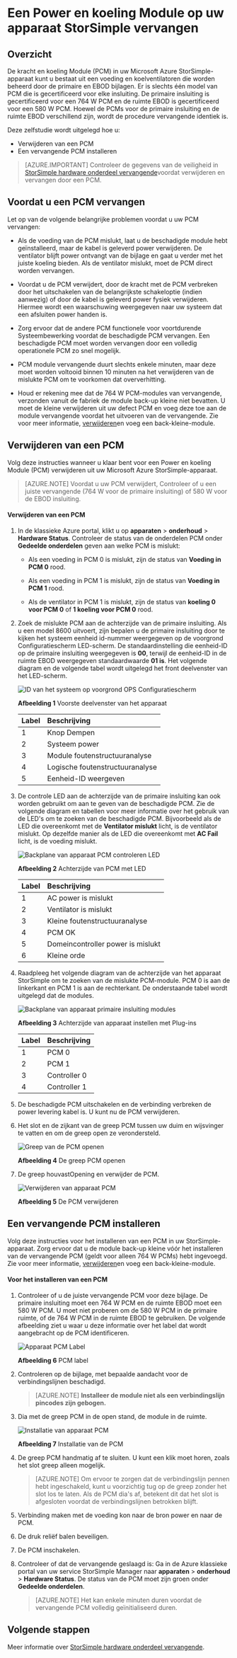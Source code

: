 <properties 
   pageTitle="Vervang een PCM op uw apparaat StorSimple | Microsoft Azure"
   description="Dit artikel wordt uitgelegd hoe verwijderen en vervangen van de kracht en koeling Module (PCM) op uw apparaat StorSimple"
   services="storsimple"
   documentationCenter=""
   authors="alkohli"
   manager="carmonm"
   editor="" />
<tags 
   ms.service="storsimple"
   ms.devlang="NA"
   ms.topic="article"
   ms.tgt_pltfrm="NA"
   ms.workload="TBD"
   ms.date="08/18/2016"
   ms.author="alkohli" />

# <a name="replace-a-power-and-cooling-module-on-your-storsimple-device"></a>Een Power en koeling Module op uw apparaat StorSimple vervangen

## <a name="overview"></a>Overzicht

De kracht en koeling Module (PCM) in uw Microsoft Azure StorSimple-apparaat kunt u bestaat uit een voeding en koelventilatoren die worden beheerd door de primaire en EBOD bijlagen. Er is slechts één model van PCM die is gecertificeerd voor elke insluiting. De primaire insluiting is gecertificeerd voor een 764 W PCM en de ruimte EBOD is gecertificeerd voor een 580 W PCM. Hoewel de PCMs voor de primaire insluiting en de ruimte EBOD verschillend zijn, wordt de procedure vervangende identiek is.

Deze zelfstudie wordt uitgelegd hoe u:

- Verwijderen van een PCM
- Een vervangende PCM installeren

>[AZURE.IMPORTANT] Controleer de gegevens van de veiligheid in [StorSimple hardware onderdeel vervangende](storsimple-hardware-component-replacement.md)voordat verwijderen en vervangen door een PCM.

## <a name="before-you-replace-a-pcm"></a>Voordat u een PCM vervangen

Let op van de volgende belangrijke problemen voordat u uw PCM vervangen:

- Als de voeding van de PCM mislukt, laat u de beschadigde module hebt geïnstalleerd, maar de kabel is geleverd power verwijderen. De ventilator blijft power ontvangt van de bijlage en gaat u verder met het juiste koeling bieden. Als de ventilator mislukt, moet de PCM direct worden vervangen.

- Voordat u de PCM verwijdert, door de kracht met de PCM verbreken door het uitschakelen van de belangrijkste schakeloptie (indien aanwezig) of door de kabel is geleverd power fysiek verwijderen. Hiermee wordt een waarschuwing weergegeven naar uw systeem dat een afsluiten power handen is.

- Zorg ervoor dat de andere PCM functionele voor voortdurende Systeembewerking voordat de beschadigde PCM vervangen. Een beschadigde PCM moet worden vervangen door een volledig operationele PCM zo snel mogelijk.

- PCM module vervangende duurt slechts enkele minuten, maar deze moet worden voltooid binnen 10 minuten na het verwijderen van de mislukte PCM om te voorkomen dat oververhitting.

- Houd er rekening mee dat de 764 W PCM-modules van vervangende, verzonden vanuit de fabriek de module back-up kleine niet bevatten. U moet de kleine verwijderen uit uw defect PCM en voeg deze toe aan de module vervangende voordat het uitvoeren van de vervangende. Zie voor meer informatie, [verwijderen](storsimple-battery-replacement.md)en voeg een back-kleine-module.


## <a name="remove-a-pcm"></a>Verwijderen van een PCM

Volg deze instructies wanneer u klaar bent voor een Power en koeling Module (PCM) verwijderen uit uw Microsoft Azure StorSimple-apparaat.

>[AZURE.NOTE] Voordat u uw PCM verwijdert, Controleer of u een juiste vervangende (764 W voor de primaire insluiting) of 580 W voor de EBOD insluiting.

#### <a name="to-remove-a-pcm"></a>Verwijderen van een PCM

1. In de klassieke Azure portal, klikt u op **apparaten** > **onderhoud** > **Hardware Status**. Controleer de status van de onderdelen PCM onder **Gedeelde onderdelen** geven aan welke PCM is mislukt:

     - Als een voeding in PCM 0 is mislukt, zijn de status van **Voeding in PCM 0** rood.

     - Als een voeding in PCM 1 is mislukt, zijn de status van **Voeding in PCM 1** rood.

     - Als de ventilator in PCM 1 is mislukt, zijn de status van **koeling 0 voor PCM 0** of **1 koeling voor PCM 0** rood.

2. Zoek de mislukte PCM aan de achterzijde van de primaire insluiting. Als u een model 8600 uitvoert, zijn bepalen u de primaire insluiting door te kijken het systeem eenheid id-nummer weergegeven op de voorgrond Configuratiescherm LED-scherm. De standaardinstelling die eenheid-ID op de primaire insluiting weergegeven is **00**, terwijl de eenheid-ID in de ruimte EBOD weergegeven standaardwaarde **01 is**. Het volgende diagram en de volgende tabel wordt uitgelegd het front deelvenster van het LED-scherm.

    ![ID van het systeem op voorgrond OPS Configuratiescherm](./media/storsimple-power-cooling-module-replacement/IC740991.png)

     **Afbeelding 1** Voorste deelvenster van het apparaat  

  	|Label|Beschrijving|
  	|:---|:-----------|
  	|1|Knop Dempen|
  	|2|Systeem power|
  	|3|Module foutenstructuuranalyse|
  	|4|Logische foutenstructuuranalyse|
  	|5|Eenheid-ID weergeven|

3. De controle LED aan de achterzijde van de primaire insluiting kan ook worden gebruikt om aan te geven van de beschadigde PCM. Zie de volgende diagram en tabellen voor meer informatie over het gebruik van de LED's om te zoeken van de beschadigde PCM. Bijvoorbeeld als de LED die overeenkomt met de **Ventilator mislukt** licht, is de ventilator mislukt. Op dezelfde manier als de LED die overeenkomt met **AC Fail** licht, is de voeding mislukt. 

    ![Backplane van apparaat PCM controleren LED](./media/storsimple-power-cooling-module-replacement/IC740992.png)

     **Afbeelding 2** Achterzijde van PCM met LED

  	|Label|Beschrijving|
  	|:---|:-----------|
  	|1|AC power is mislukt|
  	|2|Ventilator is mislukt|
  	|3|Kleine foutenstructuuranalyse|
  	|4|PCM OK|
  	|5|Domeincontroller power is mislukt|
  	|6|Kleine orde|

4. Raadpleeg het volgende diagram van de achterzijde van het apparaat StorSimple om te zoeken van de mislukte PCM-module. PCM 0 is aan de linkerkant en PCM 1 is aan de rechterkant. De onderstaande tabel wordt uitgelegd dat de modules.

     ![Backplane van apparaat primaire insluiting modules](./media/storsimple-power-cooling-module-replacement/IC740994.png)

     **Afbeelding 3** Achterzijde van apparaat instellen met Plug-ins 

  	|Label|Beschrijving|
  	|:---|:-----------|
  	|1|PCM 0|
  	|2|PCM 1|
  	|3|Controller 0|
  	|4|Controller 1|

5. De beschadigde PCM uitschakelen en de verbinding verbreken de power levering kabel is. U kunt nu de PCM verwijderen.

6. Het slot en de zijkant van de greep PCM tussen uw duim en wijsvinger te vatten en om de greep open ze verondersteld.

    ![Greep van de PCM openen](./media/storsimple-power-cooling-module-replacement/IC740995.png)

    **Afbeelding 4** De greep PCM openen

7. De greep houvastOpening en verwijder de PCM.

    ![Verwijderen van apparaat PCM](./media/storsimple-power-cooling-module-replacement/IC740996.png)

    **Afbeelding 5** De PCM verwijderen

## <a name="install-a-replacement-pcm"></a>Een vervangende PCM installeren

Volg deze instructies voor het installeren van een PCM in uw StorSimple-apparaat. Zorg ervoor dat u de module back-up kleine vóór het installeren van de vervangende PCM (geldt voor alleen 764 W PCMs) hebt ingevoegd. Zie voor meer informatie, [verwijderen](storsimple-battery-replacement.md)en voeg een back-kleine-module.

#### <a name="to-install-a-pcm"></a>Voor het installeren van een PCM

1. Controleer of u de juiste vervangende PCM voor deze bijlage. De primaire insluiting moet een 764 W PCM en de ruimte EBOD moet een 580 W PCM. U moet niet proberen om de 580 W PCM in de primaire ruimte, of de 764 W PCM in de ruimte EBOD te gebruiken. De volgende afbeelding ziet u waar u deze informatie over het label dat wordt aangebracht op de PCM identificeren.

    ![Apparaat PCM Label](./media/storsimple-power-cooling-module-replacement/IC740973.png)

    **Afbeelding 6** PCM label

2. Controleren op de bijlage, met bepaalde aandacht voor de verbindingslijnen beschadigd. 
                                        
    >[AZURE.NOTE] **Installeer de module niet als een verbindingslijn pincodes zijn gebogen.**

3. Dia met de greep PCM in de open stand, de module in de ruimte.

    ![Installatie van apparaat PCM](./media/storsimple-power-cooling-module-replacement/IC740975.png)

    **Afbeelding 7** Installatie van de PCM

4. De greep PCM handmatig af te sluiten. U kunt een klik moet horen, zoals het slot greep alleen mogelijk. 
                                        
    >[AZURE.NOTE] Om ervoor te zorgen dat de verbindingslijn pennen hebt ingeschakeld, kunt u voorzichtig tug op de greep zonder het slot los te laten. Als de PCM dia's af, betekent dit dat het slot is afgesloten voordat de verbindingslijnen betrokken blijft.

5. Verbinding maken met de voeding kon naar de bron power en naar de PCM.

6. De druk reliëf balen beveiligen. 

7. De PCM inschakelen.

8. Controleer of dat de vervangende geslaagd is: Ga in de Azure klassieke portal van uw service StorSimple Manager naar **apparaten** > **onderhoud** > **Hardware Status**. De status van de PCM moet zijn groen onder **Gedeelde onderdelen**. 
                                        
    >[AZURE.NOTE] Het kan enkele minuten duren voordat de vervangende PCM volledig geïnitialiseerd duren.

## <a name="next-steps"></a>Volgende stappen

Meer informatie over [StorSimple hardware onderdeel vervangende](storsimple-hardware-component-replacement.md).
